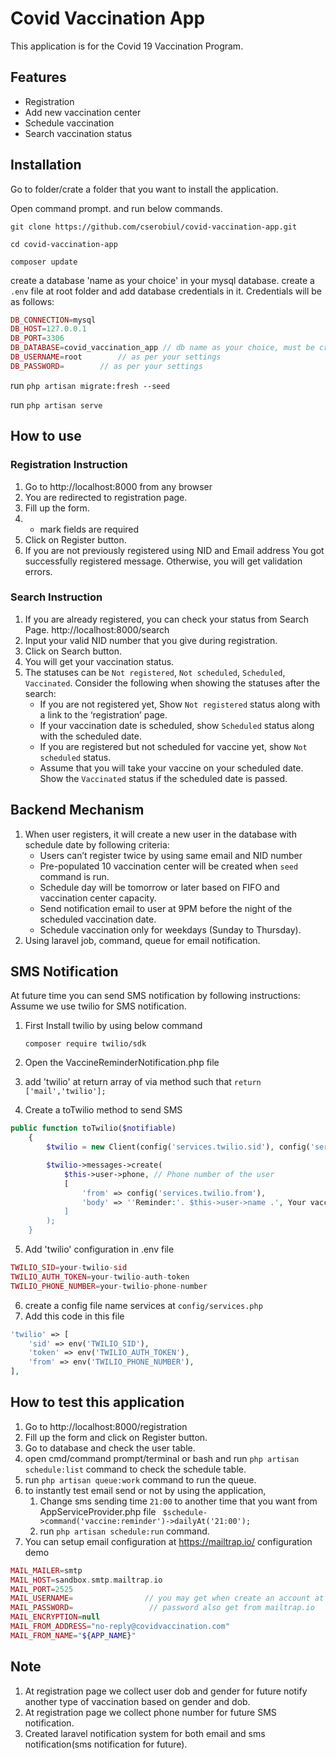 # Covid Vaccination App

This application is for the Covid 19 Vaccination Program.

## Features

- Registration
- Add new vaccination center
- Schedule vaccination
- Search vaccination status

## Installation
Go to folder/crate a folder that you want to install the application.

Open command prompt. and run below commands.

`git clone https://github.com/cserobiul/covid-vaccination-app.git`

`cd covid-vaccination-app`

`composer update`

create a database 'name as your choice' in your mysql database.
create a `.env` file at root folder and add database credentials in it.
Credentials will be as follows:

```php 
DB_CONNECTION=mysql 
DB_HOST=127.0.0.1
DB_PORT=3306
DB_DATABASE=covid_vaccination_app // db name as your choice, must be create first 
DB_USERNAME=root        // as per your settings
DB_PASSWORD=        // as per your settings

```
run `php artisan migrate:fresh --seed`

run `php artisan serve`

## How to use
### Registration Instruction
1. Go to http://localhost:8000 from any browser
2. You are redirected to registration page.
3. Fill up the form.
4. * mark fields are required
5. Click on Register button.
6. If you are not previously registered using NID and Email address You got successfully registered message. 
Otherwise, you will get validation errors.

### Search Instruction
1. If you are already registered, you can check your status from Search Page.
   http://localhost:8000/search
2. Input your valid NID number that you give during registration.
3. Click on Search button.
4. You will get your vaccination status.
5. The statuses can be `Not registered`, `Not scheduled`, `Scheduled`, `Vaccinated`. Consider the following when showing the statuses after the search:
   - If you are not registered yet, Show `Not registered` status along with a link to the ‘registration’ page.
   - If your vaccination date is scheduled, show `Scheduled` status along with the scheduled date.
   - If you are registered but not scheduled for vaccine yet, show `Not scheduled` status.
   - Assume that you will take your vaccine on your scheduled date. Show the `Vaccinated` status if the scheduled date is passed.

## Backend Mechanism
1. When user registers, it will create a new user in the database with schedule date by following criteria:
   - Users can’t register twice by using same email and NID number
   - Pre-populated 10 vaccination center will be created when `seed` command is run.
   - Schedule day will be tomorrow or later based on FIFO and vaccination center capacity.
   - Send notification email to user at 9PM before the night of the scheduled vaccination date.
   - Schedule vaccination only for weekdays (Sunday to Thursday).
2. Using laravel job, command, queue for email notification. 

## SMS Notification

At future time you can send SMS notification by following instructions:
Assume we use twilio for SMS notification.

1. First Install twilio by using below command

    `composer require twilio/sdk`

2. Open the VaccineReminderNotification.php file
3. add 'twilio' at return array of via method such that `return ['mail','twilio'];`
4. Create a toTwilio method to send SMS

```php
public function toTwilio($notifiable)
    {
        $twilio = new Client(config('services.twilio.sid'), config('services.twilio.token'));

        $twilio->messages->create(
            $this->user->phone, // Phone number of the user
            [
                'from' => config('services.twilio.from'),
                'body' => ''Reminder:'. $this->user->name .', Your vaccine is scheduled on ' . $this->scheduledDate . ' at ' . $this->center,
            ]
        );
    } 
```
5. Add 'twilio' configuration in .env file
 
```php
TWILIO_SID=your-twilio-sid
TWILIO_AUTH_TOKEN=your-twilio-auth-token
TWILIO_PHONE_NUMBER=your-twilio-phone-number

```

6. create a config file name services at `config/services.php`
7. Add this code in this file
```php
'twilio' => [
    'sid' => env('TWILIO_SID'),
    'token' => env('TWILIO_AUTH_TOKEN'),
    'from' => env('TWILIO_PHONE_NUMBER'),
],

```

## How to test this application
1. Go to http://localhost:8000/registration
2. Fill up the form and click on Register button.
3. Go to database and check the user table.
4. open cmd/command prompt/terminal or bash and run `php artisan schedule:list` command to check the schedule table.
5. run `php artisan queue:work` command to run the queue.
6. to instantly test email send or not by using the application, 
   1. Change sms sending time `21:00` to another time that you want from AppServiceProvider.php file
   ` $schedule->command('vaccine:reminder')->dailyAt('21:00');`
   2. run `php artisan schedule:run` command. 
7. You can setup email configuration at https://mailtrap.io/
    configuration demo

```php
MAIL_MAILER=smtp
MAIL_HOST=sandbox.smtp.mailtrap.io
MAIL_PORT=2525
MAIL_USERNAME=                // you may get when create an account at mailtrap.io
MAIL_PASSWORD=                 // password also get from mailtrap.io 
MAIL_ENCRYPTION=null
MAIL_FROM_ADDRESS="no-reply@covidvaccination.com"
MAIL_FROM_NAME="${APP_NAME}"
```


## Note
1. At registration page we collect user dob and gender for future notify another type of vaccination based on gender and dob. 
2. At registration page we collect phone number for future SMS notification.
3. Created laravel notification system for both email and sms notification(sms notification for future). 

